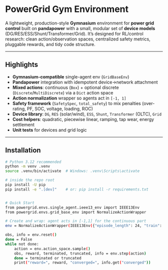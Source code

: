 # PowerGrid Gym Environment

A lightweight, production-style **Gymnasium** environment for **power grid control** built on **pandapower** with a small, modular set of **device models** (DG/RES/ESS/Shunt/Transformer/Grid). It’s designed for RL/control research: clean action/observation spaces, centralized safety metrics, pluggable rewards, and tidy code structure.

---

## Highlights

- **Gymnasium-compatible** single-agent env (`GridBaseEnv`)
- **Pandapower** integration with idempotent device→network attachment
- **Mixed actions**: continuous (`Box`) + optional discrete (`Discrete`/`MultiDiscrete`) via a `Dict` action space
- **Action normalization** wrapper so agents act in `[-1, 1]`
- **Safety framework** (`SafetySpec`, `total_safety`) to mix penalties (over-rating, PF, SOC, voltage, loading, ROC)
- **Device library**: `DG`, `RES` (solar/wind), `ESS`, `Shunt`, `Transformer` (OLTC), `Grid`
- **Cost helpers**: quadratic, piecewise linear, ramping, tap wear, energy settlement
- **Unit tests** for devices and grid logic

---

## Installation

```bash
# Python 3.12 recommended
python -m venv .venv
source .venv/bin/activate  # Windows: .venv\Scripts\activate

# inside the repo root
pip install -U pip
pip install -e ".[dev]"    # or: pip install -r requirements.txt


# Quick Start
from powergrid.envs.single_agent.ieee13_env import IEEE13Env
from powergrid.envs.grid_base_env import NormalizeActionWrapper

# Create and wrap: agent acts in [-1,1] for the continuous part
env = NormalizeActionWrapper(IEEE13Env({"episode_length": 24, "train": True}))

obs, info = env.reset()
done = False
while not done:
    action = env.action_space.sample()
    obs, reward, terminated, truncated, info = env.step(action)
    done = terminated or truncated
    print("reward=", reward, "converged=", info.get("converged"))
